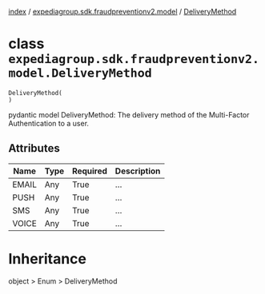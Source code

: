 [index](index.md) /
[expediagroup.sdk.fraudpreventionv2.model](expediagroup.sdk.fraudpreventionv2.model.md)
/ [DeliveryMethod](DeliveryMethod.md)

# class `expediagroup.sdk.fraudpreventionv2.model.DeliveryMethod`

```
DeliveryMethod(
)
```

pydantic model DeliveryMethod: The delivery method of the Multi-Factor
Authentication to a user.

## Attributes

| Name  | Type | Required | Description |
| ----- | ---- | -------- | ----------- |
| EMAIL | Any  | True     | …           |
| PUSH  | Any  | True     | …           |
| SMS   | Any  | True     | …           |
| VOICE | Any  | True     | …           |

# Inheritance

object > Enum > DeliveryMethod
